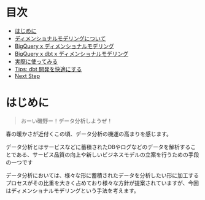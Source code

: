 # 目次

- [はじめに](./dev_00.md)
- [ディメンショナルモデリングについて](./dev_01dim.md)
- [BigQuery x ディメンショナルモデリング](./dev_02bigquery.md)
- [BigQuery x dbt x ディメンショナルモデリング](./dev_03dbt.md)
- [実際に使ってみる](./dev_04query.md)
- [Tips: dbt 開発を快適にする](./dev_05dbt_tips.md)
- [Next Step](./dev_06next_step.md)

# はじめに

> おーい磯野ー！データ分析しようぜ！

春の暖かさが近付くこの頃、データ分析の機運の高まりを感じます。

データ分析とはサービスなどに蓄積されたDBやログなどのデータを解析することである、サービス品質の向上や新しいビジネスモデルの立案を行うための手段の一つです

データ分析においては、様々な形に蓄積されたデータを分析したい形に加工するプロセスがその比重を大きく占めており様々な方針が提案されていますが、今回はディメンショナルモデリングという手法を考えます。

